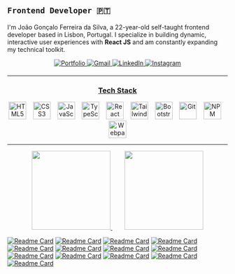 ## **`Frontend Developer 🇵🇹`**
I'm João Gonçalo Ferreira da Silva, a 22-year-old self-taught frontend developer based in Lisbon, Portugal. I specialize in building dynamic, interactive user experiences with **React JS** and am constantly expanding my technical toolkit.
<div align="center" style="margin-bottom: 20px;">
  <a href="https://joaoportfolio.com" target="_blank">
  <img src="https://img.shields.io/badge/Portfolio-white?style=for-the-badge&logo=gleam" alt="Portfolio">
</a>
  <a href="mailto:joaosilva7875@gmail.com" target="_blank">
    <img src="https://img.shields.io/badge/Gmail-D14836?style=for-the-badge&logo=gmail&logoColor=white" alt="Gmail">
  </a>
  <a href="https://www.linkedin.com/in/jo%C3%A3o-silva-8992b4221/" target="_blank">
    <img src="https://img.shields.io/badge/LinkedIn-0A66C2?style=for-the-badge&logo=linkedin&logoColor=white" alt="LinkedIn">
  </a>
  <a href="https://www.instagram.com/wombajuan" target="_blank">
    <img src="https://img.shields.io/badge/Instagram-E4405F?style=for-the-badge&logo=instagram&logoColor=white" alt="Instagram">
  </a>
</div>

---

<h3 align="center"><ins>Tech Stack</ins></h3>
<div align="center">
  <img src="https://cdn.jsdelivr.net/gh/devicons/devicon/icons/html5/html5-original.svg" width="40" alt="HTML5" />&nbsp;&nbsp;&nbsp;
  <img src="https://cdn.jsdelivr.net/gh/devicons/devicon/icons/css3/css3-original.svg" width="40" alt="CSS3" />&nbsp;&nbsp;&nbsp;
  <img src="https://cdn.jsdelivr.net/gh/devicons/devicon/icons/javascript/javascript-original.svg" width="40" height="40" alt="JavaScript" />&nbsp;&nbsp;&nbsp;
  <img src="https://cdn.jsdelivr.net/gh/devicons/devicon/icons/typescript/typescript-original.svg" width="40" height="40" alt="TypeScript" />&nbsp;&nbsp;&nbsp;
  <img src="https://cdn.jsdelivr.net/gh/devicons/devicon/icons/react/react-original.svg" width="40" height="40" alt="React" />&nbsp;&nbsp;&nbsp;
  <img src="https://cdn.jsdelivr.net/gh/devicons/devicon/icons/tailwindcss/tailwindcss-original.svg" width="40" height="40" alt="Tailwind CSS" />&nbsp;&nbsp;&nbsp;
  <img src="https://cdn.jsdelivr.net/gh/devicons/devicon@latest/icons/bootstrap/bootstrap-original.svg" width="40" height="40" alt="Bootstrap" />&nbsp;&nbsp;&nbsp;
  <img src="https://cdn.jsdelivr.net/gh/devicons/devicon/icons/git/git-original.svg" width="40" height="40" alt="Git" />&nbsp;&nbsp;&nbsp;
  <img src="https://cdn.jsdelivr.net/gh/devicons/devicon/icons/npm/npm-original-wordmark.svg" width="40" height="40" alt="NPM" />&nbsp;&nbsp;&nbsp;
  <img src="https://cdn.jsdelivr.net/gh/devicons/devicon/icons/webpack/webpack-original.svg" width="40" height="40" alt="Webpack" />
</div>

---

<div align="center">
  <a href="https://github.com/anuraghazra/github-readme-stats">
    <img height="180em" src="https://github-readme-stats.vercel.app/api?username=Joaosilva27&show_icons=true&theme=tokyonight&include_all_commits=true&count_private=true"/>
  </a>
  &nbsp;&nbsp;&nbsp;&nbsp;&nbsp;&nbsp;
  <a href="https://github.com/anuraghazra/github-readme-stats">
    <img height="180em" src="https://github-readme-stats.vercel.app/api/top-langs/?username=Joaosilva27&layout=compact&langs_count=7&theme=tokyonight"/>
  </a>
</div>


[![Readme Card](https://github-readme-stats.vercel.app/api/pin/?username=Joaosilva27&repo=Portfolio&theme=tokyonight)](https://github.com/Joaosilva27/Portfolio)
[![Readme Card](https://github-readme-stats.vercel.app/api/pin/?username=Joaosilva27&repo=QuillNot_Paraphraser&theme=tokyonight)](https://github.com/Joaosilva27/QuillNot_Paraphraser)
[![Readme Card](https://github-readme-stats.vercel.app/api/pin/?username=Joaosilva27&repo=Grocery-List2.0&theme=tokyonight)](https://github.com/Joaosilva27/Grocery-List2.0)
[![Readme Card](https://github-readme-stats.vercel.app/api/pin/?username=Joaosilva27&repo=Modern-Amazon&theme=tokyonight)](https://github.com/Joaosilva27/Modern-Amazon)
[![Readme Card](https://github-readme-stats.vercel.app/api/pin/?username=Joaosilva27&repo=skin-tone-match-ai&theme=tokyonight)](https://github.com/Joaosilva27/skin-tone-match-ai)
[![Readme Card](https://github-readme-stats.vercel.app/api/pin/?username=Joaosilva27&repo=trivia-game-buzz&theme=tokyonight)](https://github.com/Joaosilva27/trivia-game-buzz)
[![Readme Card](https://github-readme-stats.vercel.app/api/pin/?username=Joaosilva27&repo=Tobimasu-Music&theme=tokyonight)](https://github.com/Joaosilva27/Tobimasu-Music)
[![Readme Card](https://github-readme-stats.vercel.app/api/pin/?username=Joaosilva27&repo=idlsmartbar&theme=tokyonight)](https://github.com/Joaosilva27/idlsmartbar)
[![Readme Card](https://github-readme-stats.vercel.app/api/pin/?username=Joaosilva27&repo=pokemontcg&theme=tokyonight)](https://github.com/Joaosilva27/pokemontcg)
[![Readme Card](https://github-readme-stats.vercel.app/api/pin/?username=Joaosilva27&repo=Pokedex-Emerald&theme=tokyonight)](https://github.com/Joaosilva27/Pokedex-Emerald)
[![Readme Card](https://github-readme-stats.vercel.app/api/pin/?username=Joaosilva27&repo=PhotoBooth&theme=tokyonight)](https://github.com/Joaosilva27/PhotoBooth)
[![Readme Card](https://github-readme-stats.vercel.app/api/pin/?username=Joaosilva27&repo=tweex&theme=tokyonight)](https://github.com/Joaosilva27/tweex)
[![Readme Card](https://github-readme-stats.vercel.app/api/pin/?username=Joaosilva27&repo=weather&theme=tokyonight)](https://github.com/Joaosilva27/weather)

